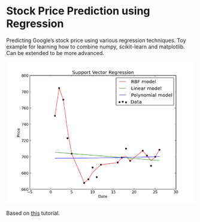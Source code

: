 # Stock Price Prediction using Regression
Predicting Google’s stock price using various regression techniques. Toy example for learning how to combine numpy, scikit-learn and matplotlib. Can be extended to be more advanced.

![SVR](Plots/svr.png)

Based on [this](http://beancoder.com/linear-regression-stock-prediction/) tutorial.

